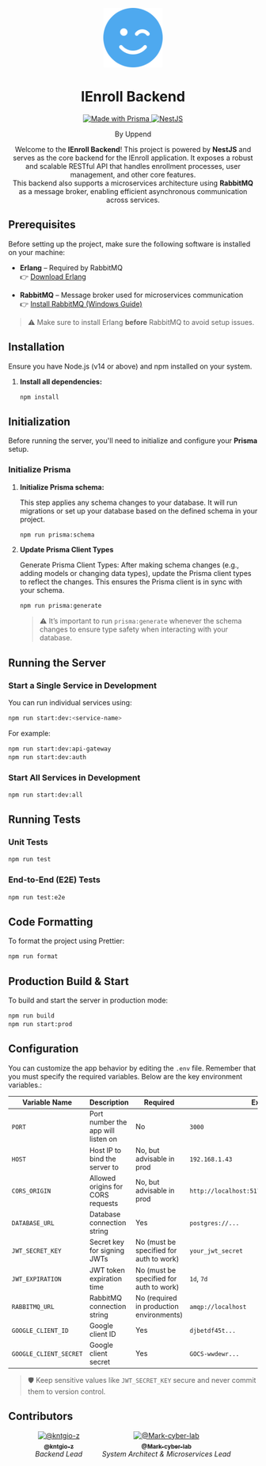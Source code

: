 <p align="center">
  <img src="./docs/face-smile-wink-solid.svg" width="120" alt="IEnroll Logo" />
</p>

<h1 align="center">
  IEnroll Backend
</h1>

<p align="center">
  <a href="https://prisma.io" target="_blank">
    <img src="https://img.shields.io/badge/Made%20with-Prisma-3982CE?style=flat&logo=prisma&logoColor=white" alt="Made with Prisma" />
  </a>
  <a href="https://nestjs.com/" target="_blank">
    <img src="https://img.shields.io/badge/NestJS-E0234E?style=flat&logo=nestjs&logoColor=white" alt="NestJS" />
  </a>
</p>

<p align="center">
By Uppend
</p>

<p align="center">
  Welcome to the <strong>IEnroll Backend</strong>! This project is powered by <strong>NestJS</strong> and serves as the core backend for the IEnroll application. It exposes a robust and scalable RESTful API that handles enrollment processes, user management, and other core features.
  <br />
  This backend also supports a microservices architecture using <strong>RabbitMQ</strong> as a message broker, enabling efficient asynchronous communication across services.
</p>

## Prerequisites

Before setting up the project, make sure the following software is installed on your machine:

- **Erlang** – Required by RabbitMQ  
  👉 [Download Erlang](https://www.erlang.org/downloads)

- **RabbitMQ** – Message broker used for microservices communication  
  👉 [Install RabbitMQ (Windows Guide)](https://www.rabbitmq.com/docs/install-windows#installer)

> ⚠️ Make sure to install Erlang **before** RabbitMQ to avoid setup issues.

## Installation

Ensure you have Node.js (v14 or above) and npm installed on your system.

1. **Install all dependencies:**

   ```bash
   npm install
   ```

## Initialization

Before running the server, you'll need to initialize and configure your **Prisma** setup.

### Initialize Prisma

1. **Initialize Prisma schema:**

   This step applies any schema changes to your database. It will run migrations or set up your database based on the defined schema in your project.

   ```bash
   npm run prisma:schema
   ```

2. **Update Prisma Client Types**

   Generate Prisma Client Types:
   After making schema changes (e.g., adding models or changing data types), update the Prisma client types to reflect the changes. This ensures the Prisma client is in sync with your schema.

   ```bash
   npm run prisma:generate
   ```

   > ⚠️ It’s important to run `prisma:generate` whenever the schema changes to ensure type safety when interacting with your database.

## Running the Server

### Start a Single Service in Development

You can run individual services using:

```bash
npm run start:dev:<service-name>
```

For example:

```bash
npm run start:dev:api-gateway
npm run start:dev:auth
```

### Start All Services in Development

```bash
npm run start:dev:all
```

## Running Tests

### Unit Tests

```bash
npm run test
```

### End-to-End (E2E) Tests

```bash
npm run test:e2e
```

## Code Formatting

To format the project using Prettier:

```bash
npm run format
```

## Production Build & Start

To build and start the server in production mode:

```bash
npm run build
npm run start:prod
```

## Configuration

You can customize the app behavior by editing the `.env` file. Remember that you must specify the required variables. Below are the key environment variables.:

| Variable Name          | Description                        | Required                                 | Example                                       |
| ---------------------- | ---------------------------------- | ---------------------------------------- | --------------------------------------------- |
| `PORT`                 | Port number the app will listen on | No                                       | `3000`                                        |
| `HOST`                 | Host IP to bind the server to      | No, but advisable in prod                | `192.168.1.43`                                |
| `CORS_ORIGIN`          | Allowed origins for CORS requests  | No, but advisable in prod                | `http://localhost:5173,http://localhost:5174` |
| `DATABASE_URL`         | Database connection string         | Yes                                      | `postgres://...`                              |
| `JWT_SECRET_KEY`       | Secret key for signing JWTs        | No (must be specified for auth to work)  | `your_jwt_secret`                             |
| `JWT_EXPIRATION`       | JWT token expiration time          | No (must be specified for auth to work)  | `1d`, `7d`                                    |
| `RABBITMQ_URL`         | RabbitMQ connection string         | No (required in production environments) | `amqp://localhost`                            |
| `GOOGLE_CLIENT_ID`     | Google client ID                   | Yes                                      | `djbetdf45t...`                               |
| `GOOGLE_CLIENT_SECRET` | Google client secret               | Yes                                      | `GOCS-wwdewr...`                              |

> 🛡️ Keep sensitive values like `JWT_SECRET_KEY` secure and never commit them to version control.

## Contributors

<p align="center">
  <div align="center" style="display: flex; justify-content: center; gap: 40px; flex-wrap: wrap;">
    <div align="center">
      <a href="https://github.com/kntgio-z">
        <img src="https://images.weserv.nl/?url=avatars.githubusercontent.com/u/112701322?v=4&h=100&w=100&fit=cover&mask=circle&maxage=7d" width="100" alt="@kntgio-z" />
        <br />
        <sub><b>@kntgio-z</b></sub>
      </a>
      <br />
      <i>Backend Lead</i>
    </div>
    <div align="center">
      <a href="https://github.com/Mark-cyber-lab">
        <img src="https://images.weserv.nl/?url=avatars.githubusercontent.com/u/156742215?v=4&h=100&w=100&fit=cover&mask=circle&maxage=7d" width="100" alt="@Mark-cyber-lab" />
        <br />
        <sub><b>@Mark-cyber-lab</b></sub>
      </a>
      <br />
      <i>System Architect & Microservices Lead</i>
    </div>
  </div>
</p>
